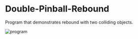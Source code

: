 # Double-Pinball-Rebound
Program that demonstrates rebound with two colliding objects.

![program](https://user-images.githubusercontent.com/78053016/199785128-7882ef59-1ded-4629-ba0b-7f056e0a02ce.PNG)

